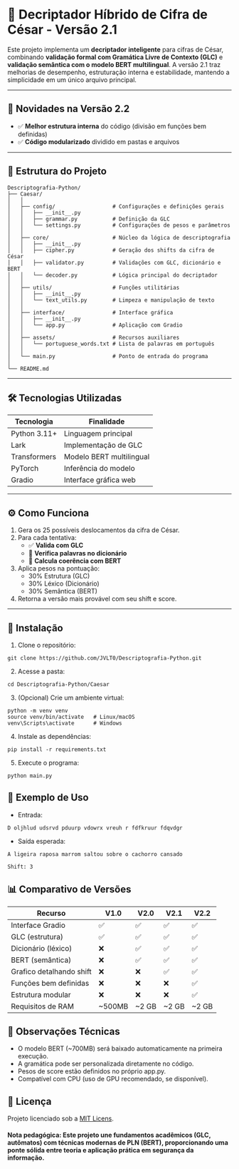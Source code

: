 # 🔐 Decriptador Híbrido de Cifra de César - Versão 2.1

Este projeto implementa um **decriptador inteligente** para cifras de César, combinando **validação formal com Gramática Livre de Contexto (GLC)** e **validação semântica com o modelo BERT multilingual**. A versão 2.1 traz melhorias de desempenho, estruturação interna e estabilidade, mantendo a simplicidade em um único arquivo principal.

---

## 🌟 Novidades na Versão 2.2

- ✅ **Melhor estrutura interna** do código (divisão em funções bem definidas)
- ✅ **Código modularizado** dividido em pastas e arquivos

---

## 📁 Estrutura do Projeto

```
Descriptografia-Python/
├── Caesar/
│   │
│   ├── config/                  # Configurações e definições gerais
│   │   ├── __init__.py
│   │   ├── grammar.py           # Definição da GLC
│   │   └── settings.py          # Configurações de pesos e parâmetros
│   │
│   ├── core/                    # Núcleo da lógica de descriptografia
│   │   ├── __init__.py
│   │   ├── cipher.py            # Geração dos shifts da cifra de César
│   │   ├── validator.py         # Validações com GLC, dicionário e BERT
│   │   └── decoder.py           # Lógica principal do decriptador
│   │
│   ├── utils/                   # Funções utilitárias
│   │   ├── __init__.py
│   │   └── text_utils.py        # Limpeza e manipulação de texto
│   │
│   ├── interface/               # Interface gráfica
│   │   ├── __init__.py
│   │   └── app.py               # Aplicação com Gradio
│   │
│   ├── assets/                  # Recursos auxiliares
│   │   └── portuguese_words.txt # Lista de palavras em português
│   │
│   └── main.py                  # Ponto de entrada do programa
│
└── README.md
```


---

## 🛠️ Tecnologias Utilizadas

| Tecnologia      | Finalidade                                  |
|------------------|----------------------------------------------|
| Python 3.11+     | Linguagem principal                         |
| Lark             | Implementação de GLC                        |
| Transformers     | Modelo BERT multilingual                   |
| PyTorch          | Inferência do modelo                       |
| Gradio           | Interface gráfica web                      |

---

## ⚙️ Como Funciona

1. Gera os 25 possíveis deslocamentos da cifra de César.
2. Para cada tentativa:
   - ✅ **Valida com GLC**
   - 📖 **Verifica palavras no dicionário**
   - 🧠 **Calcula coerência com BERT**
3. Aplica pesos na pontuação:
   - 30% Estrutura (GLC)
   - 30% Léxico (Dicionário)
   - 30% Semântica (BERT)
4. Retorna a versão mais provável com seu shift e score.

---

## 🚀 Instalação

1. Clone o repositório:
```
git clone https://github.com/JVLT0/Descriptografia-Python.git
```

2. Acesse a pasta:
```
cd Descriptografia-Python/Caesar
```

3. (Opcional) Crie um ambiente virtual:
```
python -m venv venv
source venv/bin/activate   # Linux/macOS
venv\Scripts\activate      # Windows
```

4. Instale as dependências:
```
pip install -r requirements.txt
```

5. Execute o programa:
```
python main.py
```

## 🧪 Exemplo de Uso
- Entrada:
```
D oljhlud udsrvd pduurp vdowrx vreuh r fdfkruur fdqvdgr
```
- Saída esperada:
```
A ligeira raposa marrom saltou sobre o cachorro cansado

Shift: 3
```

## 📊 Comparativo de Versões
| Recurso              | V1.0   | V2.0   | V2.1   | V2.2   |
| ---------------------| ------ | ------ | ------ | ------ |
| Interface Gradio     | ✅     | ✅    | ✅    | ✅     |
| GLC (estrutura)      | ✅     | ✅    | ✅    | ✅     |
| Dicionário (léxico)  | ❌     | ✅    | ✅    | ✅     |
| BERT (semântica)     | ❌     | ✅    | ✅    | ✅     |
| Grafico detalhando shift | ❌ | ❌    | ✅    | ✅     |
| Funções bem definidas| ❌     | ❌    | ❌    | ✅     |
| Estrutura modular    | ❌     | ❌    | ❌    | ✅     |
| Requisitos de RAM    | ~500MB |  ~2 GB | ~2 GB  | ~2 GB  |


## 📝 Observações Técnicas
- O modelo BERT (~700MB) será baixado automaticamente na primeira execução.
- A gramática pode ser personalizada diretamente no código.
- Pesos de score estão definidos no próprio app.py.
- Compatível com CPU (uso de GPU recomendado, se disponível).

## 📄 Licença
Projeto licenciado sob a [MIT Licens](https://opensource.org/licenses/MIT).

#### Nota pedagógica: Este projeto une fundamentos acadêmicos (GLC, autômatos) com técnicas modernas de PLN (BERT), proporcionando uma ponte sólida entre teoria e aplicação prática em segurança da informação.
